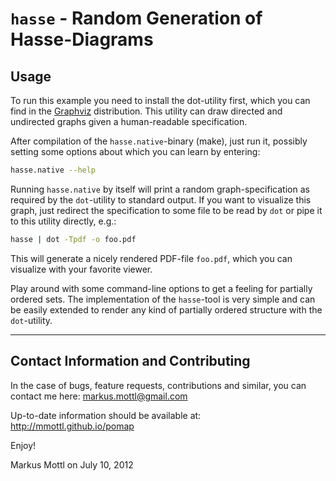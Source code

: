 `hasse` - Random Generation of Hasse-Diagrams
=============================================

Usage
-----

To run this example you need to install the dot-utility first, which you can
find in the [Graphviz](http://www.graphviz.org) distribution.  This utility
can draw directed and undirected graphs given a human-readable specification.

After compilation of the `hasse.native`-binary (make), just run it, possibly setting
some options about which you can learn by entering:

```sh
hasse.native --help
```

Running `hasse.native` by itself will print a random graph-specification as
required by the `dot`-utility to standard output.  If you want to visualize
this graph, just redirect the specification to some file to be read by `dot`
or pipe it to this utility directly, e.g.:

```sh
hasse | dot -Tpdf -o foo.pdf
```

This will generate a nicely rendered PDF-file `foo.pdf`, which you can
visualize with your favorite viewer.

Play around with some command-line options to get a feeling for partially
ordered sets.  The implementation of the `hasse`-tool is very simple and can
be easily extended to render any kind of partially ordered structure with the
`dot`-utility.

---------------------------------------------------------------------------

Contact Information and Contributing
------------------------------------

In the case of bugs, feature requests, contributions and similar, you can
contact me here: <markus.mottl@gmail.com>

Up-to-date information should be available at: <http://mmottl.github.io/pomap>

Enjoy!

Markus Mottl on July 10, 2012
